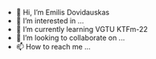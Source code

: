 - 👋 Hi, I’m Emilis Dovidauskas
- 👀 I’m interested in ...
- 🌱 I’m currently learning VGTU KTFm-22
- 💞️ I’m looking to collaborate on ...
- 📫 How to reach me ...

<!---
Emilis01/Emilis01 is a ✨ special ✨ repository because its `README.md` (this file) appears on your GitHub profile.
You can click the Preview link to take a look at your changes.
--->
